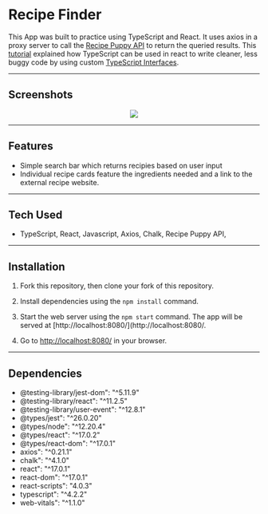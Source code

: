 # Recipe Finder

This App was built to practice using TypeScript and React. It uses axios in a proxy server to call the [Recipe Puppy API](http://www.recipepuppy.com/about/api/) to return the queried results. This [tutorial](https://www.youtube.com/watch?v=Kff25n75jqA&ab_channel=JuniorDeveloperCentral) explained how TypeScript can be used in react to write cleaner, less buggy code by using custom [TypeScript Interfaces](https://www.typescriptlang.org/docs/handbook/interfaces.html).

---

## Screenshots

<p align="center">
<img src="https://github.com/adamm13/recipe-finder/blob/master/pics/receipes.gif"/>
</p>

---

## Features

- Simple search bar which returns recipies based on user input
- Individual recipe cards feature the ingredients needed and a link to the external recipe website.

---

## Tech Used

- TypeScript, React, Javascript, Axios, Chalk, Recipe Puppy API, 

---

## Installation

1. Fork this repository, then clone your fork of this repository.

2. Install dependencies using the `npm install` command.

3. Start the web server using the `npm start` command. The app will be served at [http://localhost:8080/](http://localhost:8080/.

4. Go to [http://localhost:8080/](http://localhost:8080/) in your browser.

---

## Dependencies

- @testing-library/jest-dom": "^5.11.9"
- @testing-library/react": "^11.2.5"
- @testing-library/user-event": "^12.8.1"
- @types/jest": "^26.0.20"
- @types/node": "^12.20.4"
- @types/react": "^17.0.2"
- @types/react-dom": "^17.0.1"
- axios": "^0.21.1"
- chalk": "^4.1.0"
- react": "^17.0.1"
- react-dom": "^17.0.1"
- react-scripts": "4.0.3"
- typescript": "^4.2.2"
- web-vitals": "^1.1.0"


 
